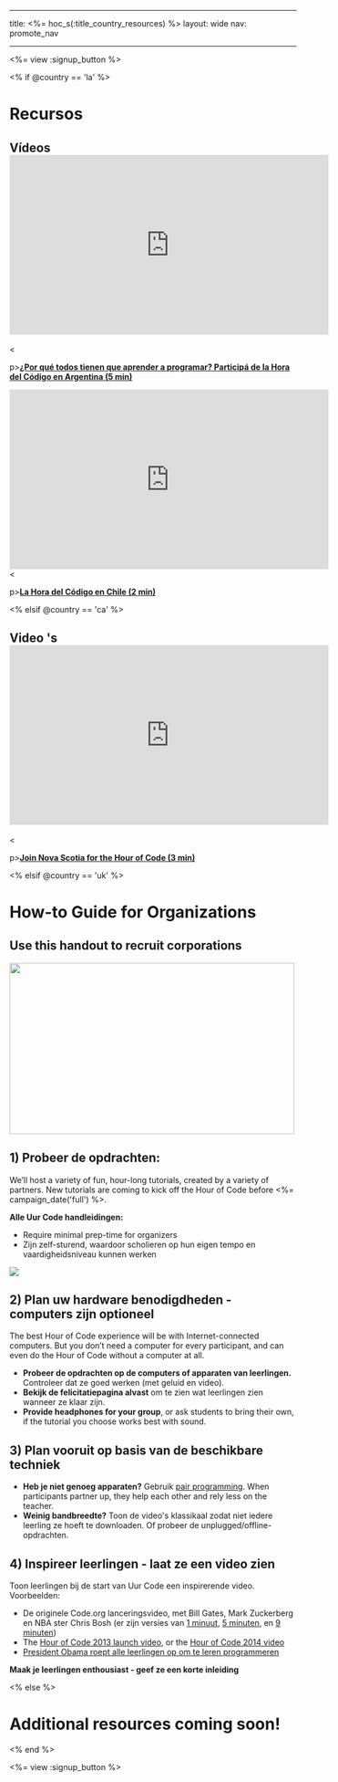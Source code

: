 * * *

title: <%= hoc_s(:title_country_resources) %> layout: wide nav: promote_nav

* * *

<%= view :signup_button %>

<% if @country == 'la' %>

# Recursos

## Vídeos <iframe width="560" height="315" src="https://www.youtube.com/embed/HrBh2165KjE" frameborder="0" allowfullscreen></iframe>
<

p>[**¿Por qué todos tienen que aprender a programar? Participá de la Hora del Código en Argentina (5 min)**](https://www.youtube.com/watch?v=HrBh2165KjE)

  
 <iframe width="560" height="315" src="https://www.youtube.com/embed/_vq6Wpb-WyQ" frameborder="0" allowfullscreen></iframe>
<

p>[**La Hora del Código en Chile (2 min)**](https://www.youtube.com/watch?v=vq6Wpb-WyQ)

<% elsif @country == 'ca' %>

## Video 's <iframe width="560" height="315" src="https://www.youtube.com/embed/k3cg1e27zQM" frameborder="0" allowfullscreen></iframe>
<

p>[**Join Nova Scotia for the Hour of Code (3 min)**](https://www.youtube.com/watch?v=k3cg1e27zQM)

<% elsif @country == 'uk' %>

# How-to Guide for Organizations

## Use this handout to recruit corporations

[<img width="500" height="300" src="<%= localized_image('/images/corporations.png') %>" />](<%= localized_file('/files/corporations.pdf') %>)

## 1) Probeer de opdrachten:

We’ll host a variety of fun, hour-long tutorials, created by a variety of partners. New tutorials are coming to kick off the Hour of Code before <%= campaign_date('full') %>.

**Alle Uur Code handleidingen:**

  * Require minimal prep-time for organizers
  * Zijn zelf-sturend, waardoor scholieren op hun eigen tempo en vaardigheidsniveau kunnen werken

[![](https://uk.code.org/images/tutorials.png)](https://uk.code.org/learn)

## 2) Plan uw hardware benodigdheden - computers zijn optioneel

The best Hour of Code experience will be with Internet-connected computers. But you don’t need a computer for every participant, and can even do the Hour of Code without a computer at all.

  * **Probeer de opdrachten op de computers of apparaten van leerlingen.** Controleer dat ze goed werken (met geluid en video).
  * **Bekijk de felicitatiepagina alvast** om te zien wat leerlingen zien wanneer ze klaar zijn. 
  * **Provide headphones for your group**, or ask students to bring their own, if the tutorial you choose works best with sound.

## 3) Plan vooruit op basis van de beschikbare techniek

  * **Heb je niet genoeg apparaten?** Gebruik [pair programming](http://www.ncwit.org/resources/pair-programming-box-power-collaborative-learning). When participants partner up, they help each other and rely less on the teacher.
  * **Weinig bandbreedte?** Toon de video's klassikaal zodat niet iedere leerling ze hoeft te downloaden. Of probeer de unplugged/offline-opdrachten.

## 4) Inspireer leerlingen - laat ze een video zien

Toon leerlingen bij de start van Uur Code een inspirerende video. Voorbeelden:

  * De originele Code.org lanceringsvideo, met Bill Gates, Mark Zuckerberg en NBA ster Chris Bosh (er zijn versies van [1 minuut](https://www.youtube.com/watch?v=qYZF6oIZtfc), [5 minuten](https://www.youtube.com/watch?v=nKIu9yen5nc), en [9 minuten](https://www.youtube.com/watch?v=dU1xS07N-FA))
  * The [Hour of Code 2013 launch video](https://www.youtube.com/watch?v=FC5FbmsH4fw), or the [Hour of Code 2014 video](https://www.youtube.com/watch?v=96B5-JGA9EQ)
  * [President Obama roept alle leerlingen op om te leren programmeren](https://www.youtube.com/watch?v=6XvmhE1J9PY)

**Maak je leerlingen enthousiast - geef ze een korte inleiding**

<% else %>

# Additional resources coming soon!

<% end %>

<%= view :signup_button %>